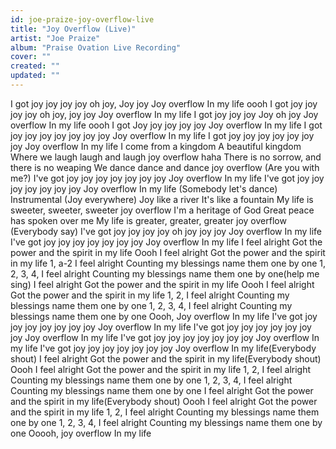 ```yaml
---
id: joe-praize-joy-overflow-live
title: "Joy Overflow (Live)"
artist: "Joe Praize"
album: "Praise Ovation Live Recording"
cover: ""
created: ""
updated: ""
---
```


I got joy joy joy joy oh joy, Joy joy
Joy overflow
In my life oooh
I got joy joy joy joy oh joy, joy joy
Joy overflow
In my life
I got joy joy joy Joy oh joy
Joy overflow
In my life oooh
I got Joy joy joy joy joy
Joy overflow
In my life
I got joy joy joy joy joy joy joy
Joy overflow
In my life
I got joy joy joy joy joy joy joy
Joy overflow
In my life
I come from a kingdom
A beautiful kingdom
Where we laugh laugh and laugh joy overflow haha
There is no sorrow, and there is no weaping
We dance dance and dance joy overflow
(Are you with me?) I've got joy joy joy joy joy joy joy
Joy overflow
In my life
I've got joy joy joy joy joy joy joy
Joy overflow
In my life (Somebody let's dance)
Instrumental (Joy everywhere)
Joy like a river
It's like a fountain
My life is sweeter, sweeter, sweeter joy overflow
I'm a heritage of God
Great peace has spoken over me
My life is greater, greater, greater joy overflow (Everybody say)
I've got joy joy joy joy oh joy joy joy
Joy overflow
In my life
I've got joy joy joy joy joy joy joy
Joy overflow
In my life
I feel alright
Got the power and the spirit in my life
Oooh I feel alright
Got the power and the spirit in my life
1, a-2 I feel alright
Counting my blessings name them one by one
1, 2, 3, 4, I feel alright
Counting my blessings name them one by one(help me sing)
I feel alright
Got the power and the spirit in my life
Oooh I feel alright
Got the power and the spirit in my life
1, 2, I feel alright
Counting my blessings name them one by one
1, 2, 3, 4, I feel alright
Counting my blessings name them one by one
Oooh, Joy overflow
In my life
I've got joy joy joy joy joy joy joy
Joy overflow
In my life
I've got joy joy joy joy joy joy joy
Joy overflow
In my life
I've got joy joy joy joy joy joy joy
Joy overflow
In my life
I've got joy joy joy joy joy joy joy
Joy overflow
In my life(Everybody shout)
I feel alright
Got the power and the spirit in my life(Everybody shout)
Oooh I feel alright
Got the power and the spirit in my life
1, 2, I feel alright
Counting my blessings name them one by one
1, 2, 3, 4, I feel alright
Counting my blessings name them one by one
I feel alright
Got the power and the spirit in my life(Everybody shout)
Oooh I feel alright
Got the power and the spirit in my life
1, 2, I feel alright
Counting my blessings name them one by one
1, 2, 3, 4, I feel alright
Counting my blessings name them one by one
Ooooh, joy overflow
In my life